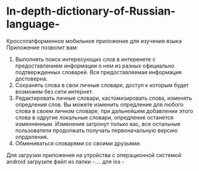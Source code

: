 # In-depth-dictionary-of-Russian-language-
Кроссплатформенное мобильное приложение для изучения языка
Приложение позволит вам:
1. Выполнять поиск интересующих слов в интеренете с предоставлением информации о нем из разных официально подтвержденных словарей. Вся предоставляемая информация достоверна.
2. Сохранять слова в свои личные словари, доступ к которым будет возможем без сети интернет.
3. Редактировать личные словари, кастомизировать слова, изменять опредления слов. Вы можете изменить опредление для любого слова в своем личном словаре, при дальнейшем добавлении этого слова в одругие локальные словари, опредление останется изменненным. Изменения затронут только вас, все остальные пользователи продолжать получать первоначальную версию опрделения.
4. Обмениваться словарями со своими друзьями.

Для загрузки приложения на утройства с операционной системой android загрузите файл из папки -....
для ios - 
